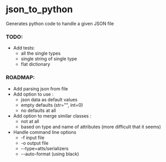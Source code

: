 # json_to_python
Generates python code to handle a given JSON file

### TODO:
- Add tests:
    * all the single types
    * single string of single type
    * flat dictionary

### ROADMAP:
- Add parsing json from file
- Add option to use :
    * json data as default values
    * empty defaults (str="", int=0)
    * no defaults at all
- Add option to merge similar classes :
    * not at all
    * based on type and name of attributes (more difficult that it seems)
- Handle command line options
    * -f input file
    * -o output file
    * --type=atts/serializers
    * --auto-format (using black)